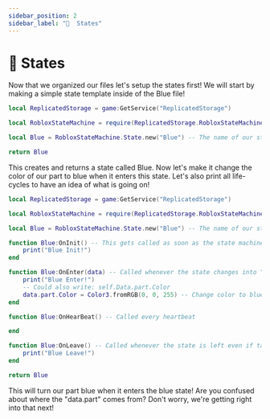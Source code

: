 ```yaml
---
sidebar_position: 2
sidebar_label: "🔵  States"
---
```


# 🔵 States
Now that we organized our files let's setup the states first! We will start by making a simple state template inside of the Blue file!

```lua
local ReplicatedStorage = game:GetService("ReplicatedStorage")

local RobloxStateMachine = require(ReplicatedStorage.RobloxStateMachine)

local Blue = RobloxStateMachine.State.new("Blue") -- The name of our state

return Blue
```
This creates and returns a state called Blue. Now let's make it change the color of our part to blue when it enters this state. Let's also print all life-cycles to have an idea of what is going on!

```lua
local ReplicatedStorage = game:GetService("ReplicatedStorage")

local RobloxStateMachine = require(ReplicatedStorage.RobloxStateMachine)

local Blue = RobloxStateMachine.State.new("Blue") -- The name of our state

function Blue:OnInit() -- This gets called as soon as the state machine is created
	print("Blue Init!")
end

function Blue:OnEnter(data) -- Called whenever the state changes into "Blue"
	print("Blue Enter!")
	-- Could also write: self.Data.part.Color
	data.part.Color = Color3.fromRGB(0, 0, 255) -- Change color to blue!
end

function Blue:OnHearBeat() -- Called every heartbeat

end

function Blue:OnLeave() -- Called whenever the state is left even if target gets destroyed
	print("Blue Leave!")
end

return Blue
```
This will turn our part blue when it enters the blue state! Are you confused about where the "data.part" comes from? Don't worry, we're getting right into that next!
